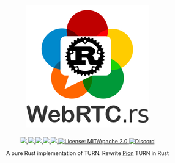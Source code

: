 <h1 align="center">
 <a href="https://webrtc.rs"><img src="doc/webrtc.rs.png" alt="WebRTC.rs"></a>
 <br>
</h1>
<p align="center">
 <a href="https://github.com/webrtc-rs/turn/actions">
  <img src="https://github.com/webrtc-rs/turn/workflows/cargo/badge.svg">
 </a>
 <a href="https://codecov.io/gh/webrtc-rs/turn">
  <img src="https://codecov.io/gh/webrtc-rs/turn/branch/main/graph/badge.svg">
 </a>
 <a href="https://deps.rs/repo/github/webrtc-rs/turn">
  <img src="https://deps.rs/repo/github/webrtc-rs/turn/status.svg">
 </a>
 <a href="https://crates.io/crates/turn">
  <img src="https://img.shields.io/crates/v/turn.svg">
 </a>
 <a href="https://docs.rs/turn">
  <img src="https://docs.rs/turn/badge.svg">
 </a>
 <a href="https://doc.rust-lang.org/1.6.0/complement-project-faq.html#why-dual-mitasl2-license">
  <img src="https://img.shields.io/badge/license-MIT%2FApache--2.0-blue" alt="License: MIT/Apache 2.0">
 </a>
 <a href="https://discord.gg/4Ju8UHdXMs">
  <img src="https://img.shields.io/discord/800204819540869120?logo=discord" alt="Discord">
 </a>
</p>
<p align="center">
 A pure Rust implementation of TURN. Rewrite <a href="https://github.com/pion/turn/releases/tag/v2.0.5">Pion</a> TURN in Rust
</p>
